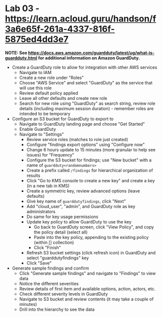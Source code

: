# Lab 03 - https://learn.acloud.guru/handson/f3a6e65f-261a-4337-816f-5875ed4dd3e7

**NOTE: See https://docs.aws.amazon.com/guardduty/latest/ug/what-is-guardduty.html for additional information on Amazon GuardDuty.**

* Create a GuardDuty role to allow for integration with other AWS services
    - Navigate to IAM
    - Create a new role under "Roles"
    - Choose "AWS Service" and select "GuardDuty" as the service that will use this role
    - Review default policy applied
    - Leave all other defaults and create new role
    - Search for new role using "GuardDuty" as search string, review role details (including maximum session duration) - remember roles are intended to be temporary
* Configure an S3 bucket for GuardDuty to export to
    - Navigate to GuardDuty landing page and choose "Get Started"
    - Enable GuardDuty
    - Navigate to "Settings"
        * Review service roles (matches to role just created)
        * Configure "findings export options" using "Configure now"
        * Change 6 hours update to 15 minutes (more granular to help see issues) for "Frequency"
        * Configure the S3 bucket for findings; use "New bucket" with a name of `guardduty<randomnumbers>`
        * Create a prefix called `/findings` for hierarchical organization of results
        * Click "Go to KMS console to create a new key" and create a key (in a new tab in KMS)
        * Create a symmetric key, review advanced options (leave defaults)
        * Give key name of `guarddutyfindings`, click "Next"
        * Add "cloud_user", "admin", and GuardDuty role as key administrators
        * Do same for key usage permissions
        * Update key policy to allow GuardDuty to use the key
            - Go back to GuardDuty screen, click "View Policy", and copy the policy detail (select all)
            - Paste into the key policy, appending to the existing policy (within [] collection)
            - Click "Finish"
        * Refresh S3 bucket settings (click refresh icon) in GuardDuty and select "guarddutyfindings" key
        * Click "Save"
* Generate sample findings and confirm
    - Click "Generate sample findings" and navigate to "Findings" to view data
    - Notice the different severities
    - Review details of first item and available options, action, actors, etc.
    - Check different severity levels in GuardDuty
    - Navigate to S3 bucket and review contents (it may take a couple of minutes)
    - Drill into the hierarchy to see the data
